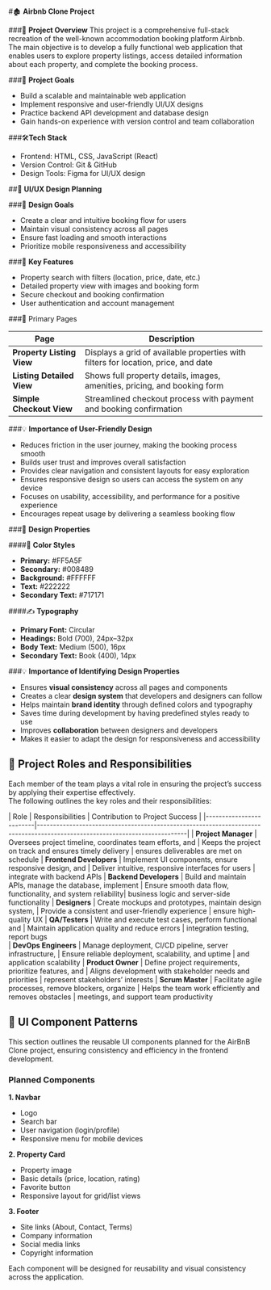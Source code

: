 
#🏚️ **Airbnb Clone Project**
  
 ###📖 **Project Overview**
This project is a comprehensive full-stack recreation of the well-known accommodation booking platform Airbnb.  
The main objective is to develop a fully functional web application that enables users to explore property listings, access detailed information about each property, and complete the booking process.


###🎯 **Project Goals**
- Build a scalable and maintainable web application
- Implement responsive and user-friendly UI/UX designs
- Practice backend API development and database design
- Gain hands-on experience with version control and team collaboration

 ###🛠️**Tech Stack**
- Frontend: HTML, CSS, JavaScript (React)
- Version Control: Git & GitHub  
- Design Tools: Figma for UI/UX design

##🎨 **UI/UX Design Planning**

 ###🎯 **Design Goals**
- Create a clear and intuitive booking flow for users
- Maintain visual consistency across all pages
- Ensure fast loading and smooth interactions
- Prioritize mobile responsiveness and accessibility

###🔑 **Key Features**
- Property search with filters (location, price, date, etc.)
- Detailed property view with images and booking form
- Secure checkout and booking confirmation
- User authentication and account management

 ###📄 Primary Pages

| Page                      | Description                                                                        |
|---------------------------|------------------------------------------------------------------------------------|
| **Property Listing View** | Displays a grid of available properties with filters for location, price, and date |
| **Listing Detailed View** | Shows full property details, images, amenities, pricing, and booking form          |
| **Simple Checkout View**  | Streamlined checkout process with payment and booking confirmation                 |

 ###💡 **Importance of User-Friendly Design**
- Reduces friction in the user journey, making the booking process smooth  
- Builds user trust and improves overall satisfaction  
- Provides clear navigation and consistent layouts for easy exploration  
- Ensures responsive design so users can access the system on any device  
- Focuses on usability, accessibility, and performance for a positive experience  
- Encourages repeat usage by delivering a seamless booking flow

 ###🎨 **Design Properties**

 ####🎨 **Color Styles**
- **Primary:** #FF5A5F  
- **Secondary:** #008489  
- **Background:** #FFFFFF  
- **Text:** #222222  
- **Secondary Text:** #717171  

####✍️ **Typography**
- **Primary Font:** Circular  
- **Headings:** Bold (700), 24px–32px  
- **Body Text:** Medium (500), 16px  
- **Secondary Text:** Book (400), 14px  

 ###💡 **Importance of Identifying Design Properties**
- Ensures **visual consistency** across all pages and components  
- Creates a clear **design system** that developers and designers can follow  
- Helps maintain **brand identity** through defined colors and typography  
- Saves time during development by having predefined styles ready to use  
- Improves **collaboration** between designers and developers  
- Makes it easier to adapt the design for responsiveness and accessibility


## 👥 Project Roles and Responsibilities
Each member of the team plays a vital role in ensuring the project’s success by applying their expertise effectively.  
The following outlines the key roles and their responsibilities:


  | Role                  | Responsibilities                                           | Contribution to Project Success          |
|-------------------------|----------------------------------------------------------------------------------------------------------------------------|
| **Project Manager**     | Oversees project timeline, coordinates team efforts, and   | Keeps the project on track and ensures timely delivery        |
                               ensures deliverables are met on schedule
| **Frontend Developers** | Implement UI components, ensure responsive design, and     | Deliver intuitive, responsive interfaces for users            |
                               integrate with backend APIs 
| **Backend Developers**  | Build and maintain APIs, manage the database, implement    | Ensure smooth data flow, functionality, and system reliability|
                               business logic and server-side functionality 
| **Designers**           | Create mockups and prototypes, maintain design system,     | Provide a consistent and user-friendly experience             |
                               ensure high-quality UX 
| **QA/Testers**          | Write and execute test cases, perform functional and       | Maintain application quality and reduce errors                |
                               integration testing, report bugs               
| **DevOps Engineers**    | Manage deployment, CI/CD pipeline, server infrastructure,  | Ensure reliable deployment, scalability, and uptime           |
                               and application scalability
| **Product Owner**       | Define project requirements, prioritize features, and      | Aligns development with stakeholder needs and priorities      |
                               represent stakeholders’ interests
| **Scrum Master**        | Facilitate agile processes, remove blockers, organize      | Helps the team work efficiently and removes obstacles         |
                               meetings, and support team productivity


## 🧩 UI Component Patterns

This section outlines the reusable UI components planned for the AirBnB Clone project, ensuring consistency and efficiency in the frontend development.

### Planned Components

**1. Navbar**
- Logo
- Search bar
- User navigation (login/profile)
- Responsive menu for mobile devices

**2. Property Card**
- Property image
- Basic details (price, location, rating)
- Favorite button
- Responsive layout for grid/list views

**3. Footer**
- Site links (About, Contact, Terms)
- Company information
- Social media links
- Copyright information

Each component will be designed for reusability and visual consistency across the application.



